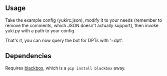 Usage
-----

Take the example config (yukirc.json), modify it to your needs (remember to
remove the comments, which JSON doesn't actually support), then invoke
yuki.py with a path to your config. 

That's it, you can now query the bot for DPTs with '~dpt'.

Dependencies
------------

Requires [blackbox][], which is a `pip install blackbox` away.

[blackbox]: https://github.com/proxypoke/blackbox_IRC-macros
